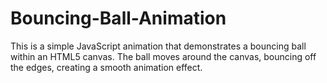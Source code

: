 # Bouncing-Ball-Animation
This is a simple JavaScript animation that demonstrates a bouncing ball within an HTML5 canvas. The ball moves around the canvas, bouncing off the edges, creating a smooth animation effect.
